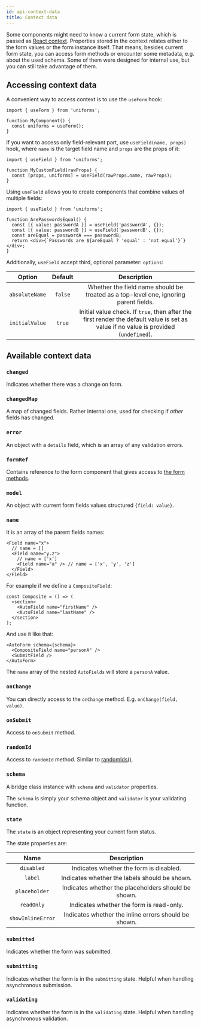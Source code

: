```yaml
---
id: api-context-data
title: Context data
---
```


Some components might need to know a current form state, which is passed as [React context](https://reactjs.org/docs/context.html).
Properties stored in the context relates either to the form values or the form instance itself.
That means, besides current form state, you can access form methods or encounter some metadata, e.g. about the used schema.
Some of them were designed for internal use, but you can still take advantage of them.

## Accessing context data

A convenient way to access context is to use the `useForm` hook:

```tsx
import { useForm } from 'uniforms';

function MyComponent() {
  const uniforms = useForm();
}
```

If you want to access only field-relevant part, use `useField(name, props)` hook, where `name` is the target field name and `props` are the props of it:

```tsx
import { useField } from 'uniforms';

function MyCustomField(rawProps) {
  const [props, uniforms] = useField(rawProps.name, rawProps);
}
```

Using `useField` allows you to create components that combine values of multiple fields:

```tsx
import { useField } from 'uniforms';

function ArePasswordsEqual() {
  const [{ value: passwordA }] = useField('passwordA', {});
  const [{ value: passwordB }] = useField('passwordB', {});
  const areEqual = passwordA === passwordB;
  return <div>{`Passwords are ${areEqual ? 'equal' : 'not equal'}`}</div>;
}
```

Additionally, `useField` accept third, optional parameter: `options`:

|     Option     | Default |                                                             Description                                                              |
| :------------: | :-----: | :----------------------------------------------------------------------------------------------------------------------------------: |
| `absoluteName` | `false` |                         Whether the field name should be treated as a top-level one, ignoring parent fields.                         |
| `initialValue` | `true`  | Initial value check. If `true`, then after the first render the default value is set as value if no value is provided (`undefined`). |

## Available context data

### `changed`

Indicates whether there was a change on form.

### `changedMap`

A map of changed fields. Rather internal one, used for checking if _other_ fields has changed.

### `error`

An object with a `details` field, which is an array of any validation errors.

### `formRef`

Contains reference to the form component that gives access to [the form methods](/docs/api-forms#methods).

### `model`

An object with current form fields values structured `{field: value}`.

### `name`

It is an array of the parent fields names:

```tsx
<Field name="x">
  // name = []
  <Field name="y.z">
    // name = ['x']
    <Field name="a" /> // name = ['x', 'y', 'z']
  </Field>
</Field>
```

For example if we define a `CompositeField`:

```tsx
const Composite = () => (
  <section>
    <AutoField name="firstName" />
    <AutoField name="lastName" />
  </section>
);
```

And use it like that:

```tsx
<AutoForm schema={schema}>
  <CompositeField name="personA" />
  <SubmitField />
</AutoForm>
```

The `name` array of the nested `AutoFields` will store a `personA` value.

### `onChange`

You can directly access to the `onChange` method. E.g. `onChange(field, value)`.

### `onSubmit`

Access to `onSubmit` method.

### `randomId`

Access to `randomId` method. Similar to [randomIds()](/docs/api-helpers#randomidsprefix).

### `schema`

A bridge class instance with `schema` and `validator` properties.

The `schema` is simply your schema object and `validator` is your validating function.

### `state`

The `state` is an object representing your current form status.

The state properties are:

|       Name        |                     Description                      |
| :---------------: | :--------------------------------------------------: |
|    `disabled`     |       Indicates whether the form is disabled.        |
|      `label`      |    Indicates whether the labels should be shown.     |
|   `placeholder`   | Indicates whether the placeholders should be shown.  |
|    `readOnly`     |       Indicates whether the form is read-only.       |
| `showInlineError` | Indicates whether the inline errors should be shown. |

### `submitted`

Indicates whether the form was submitted.

### `submitting`

Indicates whether the form is in the `submitting` state. Helpful when handling asynchronous submission.

### `validating`

Indicates whether the form is in the `validating` state. Helpful when handling asynchronous validation.
